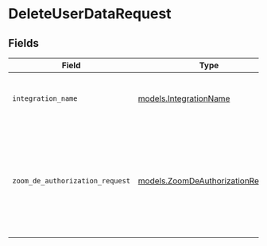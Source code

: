 # DeleteUserDataRequest


## Fields

| Field                                                                                                                                                                                                                                                                                      | Type                                                                                                                                                                                                                                                                                       | Required                                                                                                                                                                                                                                                                                   | Description                                                                                                                                                                                                                                                                                | Example                                                                                                                                                                                                                                                                                    |
| ------------------------------------------------------------------------------------------------------------------------------------------------------------------------------------------------------------------------------------------------------------------------------------------ | ------------------------------------------------------------------------------------------------------------------------------------------------------------------------------------------------------------------------------------------------------------------------------------------ | ------------------------------------------------------------------------------------------------------------------------------------------------------------------------------------------------------------------------------------------------------------------------------------------ | ------------------------------------------------------------------------------------------------------------------------------------------------------------------------------------------------------------------------------------------------------------------------------------------ | ------------------------------------------------------------------------------------------------------------------------------------------------------------------------------------------------------------------------------------------------------------------------------------------ |
| `integration_name`                                                                                                                                                                                                                                                                         | [models.IntegrationName](../models/integrationname.md)                                                                                                                                                                                                                                     | :heavy_check_mark:                                                                                                                                                                                                                                                                         | Integration for which the data should be deleted                                                                                                                                                                                                                                           | zoom                                                                                                                                                                                                                                                                                       |
| `zoom_de_authorization_request`                                                                                                                                                                                                                                                            | [models.ZoomDeAuthorizationRequest](../models/zoomdeauthorizationrequest.md)                                                                                                                                                                                                               | :heavy_check_mark:                                                                                                                                                                                                                                                                         | N/A                                                                                                                                                                                                                                                                                        | {<br/>"event": "app_deauthorized",<br/>"payload": {<br/>"account_id": "EabCDEFlhiLHMA",<br/>"user_id": "z9jkdsfsdfjhdkfjQ",<br/>"signature": "827ed83452044f0bc86bdd5684afb7d1e6becfa1a767f24df1b287853cf73000",<br/>"deauthorization_time": "2019-06-17T13:52:28.632Z",<br/>"client_id": "ADZ9kgbTWmGUoUbECUKU_a"<br/>}<br/>} |